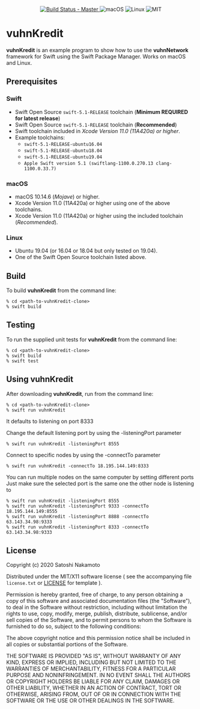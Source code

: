 <p align="center">
    <a href="https://travis-ci.com/vuhn-PhilWilson/vuhnKredit">
    <img src="https://travis-ci.com/vuhn-PhilWilson/vuhnKredit.svg?branch=master" alt="Build Status - Master">
    </a>
    <img src="https://img.shields.io/badge/os-macOS-green.svg?style=flat" alt="macOS">
    <img src="https://img.shields.io/badge/os-linux-green.svg?style=flat" alt="Linux">
    <img src="https://img.shields.io/badge/license-MIT-green.svg?style=flat" alt="MIT">
</p>

# vuhnKredit

**vuhnKredit** is an example program to show how to use the **vuhnNetwork** framework for Swift using the Swift Package Manager.
Works on macOS and Linux.

## Prerequisites

### Swift

* Swift Open Source `swift-5.1-RELEASE` toolchain (**Minimum REQUIRED for latest release**)
* Swift Open Source `swift-5.1-RELEASE` toolchain (**Recommended**)
* Swift toolchain included in *Xcode Version 11.0 (11A420a) or higher*.
* Example toolchains:
  * `swift-5.1-RELEASE-ubuntu16.04`
  * `swift-5.1-RELEASE-ubuntu18.04`
  * `swift-5.1-RELEASE-ubuntu19.04`
  * `Apple Swift version 5.1 (swiftlang-1100.0.270.13 clang-1100.0.33.7)`

### macOS

* macOS 10.14.6 (*Mojave*) or higher.
* Xcode Version 11.0  (11A420a) or higher using one of the above toolchains.
* Xcode Version 11.0 (11A420a) or higher using the included toolchain (*Recommended*).

### Linux

* Ubuntu 19.04 (or 16.04 or 18.04 but only tested on 19.04).
* One of the Swift Open Source toolchain listed above.

## Build

To build **vuhnKredit** from the command line:

```
% cd <path-to-vuhnKredit-clone>
% swift build
```

## Testing

To run the supplied unit tests for **vuhnKredit** from the command line:

```
% cd <path-to-vuhnKredit-clone>
% swift build
% swift test
```

## Using vuhnKredit

After downloading **vuhnKredit**, run from the command line:

```
% cd <path-to-vuhnKredit-clone>
% swift run vuhnKredit
```

It defaults to listening on port 8333

Change the default listening port by using the -listeningPort parameter
```
% swift run vuhnKredit -listeningPort 8555
```

Connect to specific nodes by using the -connectTo parameter
```
% swift run vuhnKredit -connectTo 18.195.144.149:8333
```

You can run multiple nodes on the same computer by setting different ports
Just make sure the selected port is the same one the other node is listening to
```
% swift run vuhnKredit -listeningPort 8555
% swift run vuhnKredit -listeningPort 9333 -connectTo 18.195.144.149:8555
% swift run vuhnKredit -listeningPort 8888 -connectTo 63.143.34.98:9333
% swift run vuhnKredit -listeningPort 8333 -connectTo 63.143.34.98:9333
```

## License

Copyright (c) 2020 Satoshi Nakamoto

Distributed under the MIT/X11 software license ( see the accompanying
file `license.txt` or  [LICENSE](http://www.opensource.org/licenses/mit-license.php) for template ).

Permission is hereby granted, free of charge, to any person obtaining a copy
of this software and associated documentation files (the "Software"), to deal
in the Software without restriction, including without limitation the rights
to use, copy, modify, merge, publish, distribute, sublicense, and/or sell
copies of the Software, and to permit persons to whom the Software is
furnished to do so, subject to the following conditions:

The above copyright notice and this permission notice shall be included in
all copies or substantial portions of the Software.

THE SOFTWARE IS PROVIDED "AS IS", WITHOUT WARRANTY OF ANY KIND, EXPRESS OR
IMPLIED, INCLUDING BUT NOT LIMITED TO THE WARRANTIES OF MERCHANTABILITY,
FITNESS FOR A PARTICULAR PURPOSE AND NONINFRINGEMENT. IN NO EVENT SHALL THE
AUTHORS OR COPYRIGHT HOLDERS BE LIABLE FOR ANY CLAIM, DAMAGES OR OTHER
LIABILITY, WHETHER IN AN ACTION OF CONTRACT, TORT OR OTHERWISE, ARISING FROM,
OUT OF OR IN CONNECTION WITH THE SOFTWARE OR THE USE OR OTHER DEALINGS IN
THE SOFTWARE.
